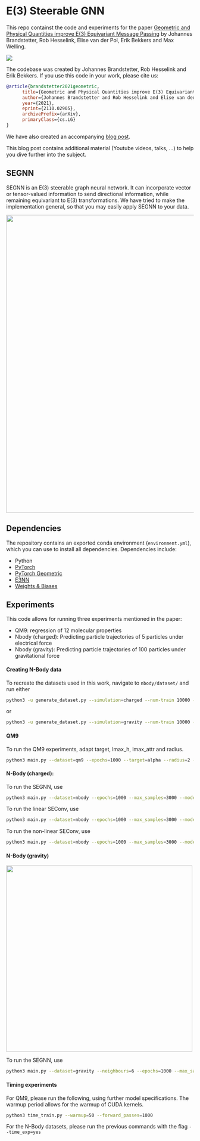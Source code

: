 # E(3) Steerable GNN

This repo containst the code and experiments for the paper
[Geometric and Physical Quantities improve E(3) Equivariant Message Passing](https://arxiv.org/abs/2110.02905) by Johannes Brandstetter, Rob Hesselink, Elise van der Pol, Erik Bekkers and Max Welling. 

![](https://github.com/RobDHess/Steerable-E3-GNN/blob/main/assets/forward_pass_faster_larger.gif)


The codebase was created by Johannes Brandstetter, Rob Hesselink and Erik Bekkers. If you use this code in your work, please cite us:

```bibtex
@article{brandstetter2021geometric,
      title={Geometric and Physical Quantities improve E(3) Equivariant Message Passing},
      author={Johannes Brandstetter and Rob Hesselink and Elise van der Pol and Erik Bekkers and Max Welling},
      year={2021},
      eprint={2110.02905},
      archivePrefix={arXiv},
      primaryClass={cs.LG}
}
```

We have also created an accompanying [blog post](https://robdhess.github.io/Steerable-E3-GNN/).

This blog post contains additional material (Youtube videos, talks, ...) to help you dive further into the subject.

## SEGNN
SEGNN is an E(3) steerable graph neural network. It can incorporate vector or tensor-valued information to send directional information, while remaining equivariant to E(3) transformations. We have tried to make the implementation general, so that you may easily apply SEGNN to your data.

<img src="assets/Equivariance.png" width="800">



## Dependencies
The repository contains an exported conda environment (```environment.yml```), which you can use to install all dependencies.
Dependencies include:
* Python 
* [PyTorch](https://pytorch.org/) 
* [PyTorch Geometric](https://pytorch-geometric.readthedocs.io/en/latest/)
* [E3NN](https://e3nn.org/) 
* [Weights & Biases](https://wandb.ai/site) 


## Experiments
This code allows for running three experiments mentioned in the paper:
* QM9: regression of 12 molecular properties
* Nbody (charged): Predicting particle trajectories of 5 particles under electrical force
* Nbody (gravity): Predicting particle trajectories of 100 particles under gravitational force

#### Creating N-Body data
To recreate the datasets used in this work, navigate to ```nbody/dataset/``` and run either
```bash
python3 -u generate_dataset.py --simulation=charged --num-train 10000 --seed 43 --suffix small
```
or 
```bash
python3 -u generate_dataset.py --simulation=gravity --num-train 10000 --seed 43 --suffix small
```

#### QM9
To run the QM9 experiments, adapt target, lmax_h, lmax_attr and radius.
```bash
python3 main.py --dataset=qm9 --epochs=1000 --target=alpha --radius=2 --model=segnn --lmax_h=2 --lmax_attr=3 --layers=7 --subspace_type=weightbalanced --norm=instance --batch_size=128 --gpu=1 --weight_decay=1e-8 --pool=avg
```

#### N-Body (charged):
To run the SEGNN, use 
```bash
python3 main.py --dataset=nbody --epochs=1000 --max_samples=3000 --model=segnn --lmax_h=1 --lmax_attr=1 --layers=4 --hidden_features=64 --subspace_type=weightbalanced --norm=none --batch_size=100 --gpu=1 --weight_decay=1e-12 
```

To run the linear SEConv, use
```bash
python3 main.py --dataset=nbody --epochs=1000 --max_samples=3000 --model=seconv --lmax_h=1 --lmax_attr=1 --layers=4 --hidden_features=80 --subspace_type=weightbalanced --conv_type=linear --norm=instance --batch_size=100 --gpu=1 --weight_decay=1e-12 
```

To run the non-linear SEConv, use
```bash
python3 main.py --dataset=nbody --epochs=1000 --max_samples=3000 --model=seconv --lmax_h=1 --lmax_attr=1 --layers=4 --hidden_features=64 --subspace_type=weightbalanced --conv_type=nonlinear --norm=instance --batch_size=100 --gpu=1 --weight_decay=1e-12 
```

#### N-Body (gravity)

<img src="assets/gravity.jpg" width="500">

To run the SEGNN, use 
```bash
python3 main.py --dataset=gravity --neighbours=6 --epochs=1000 --max_samples=10000 --model=segnn --lmax_h=1 --lmax_attr=1 --layers=4 --hidden_features=64 --subspace_type=weightbalanced --norm=none --batch_size=100 --gpu=1 --weight_decay=1e-12 
```
#### Timing experiments
For QM9, please run the following, using further model specifications. The warmup period allows for the warmup of CUDA kernels. 
```bash
python3 time_train.py --warmup=50 --forward_passes=1000
```

For the N-Body datasets, please run the previous commands with the flag ```--time_exp=yes```
